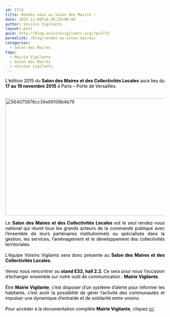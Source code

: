 ```yaml
---
id: 1713
title: Rendez-vous au Salon des Maires !
date: 2015-11-09T14:36:25+00:00
author: Voisins Vigilants
layout: post
guid: http://blog.voisinsvigilants.org/?p=1713
permalink: /blog/rendez-au-salon-maires/
categories:
  - Salon des Maires
tags:
  - Mairie Vigilante
  - Salon des Maires
  - voisins vigilants
---
```

<div style="color: #555555; text-align: justify;">
  <span style="color: #000000;">L’édition 2015 du <strong>Salon des Maires et des Collectivités Locales</strong> aura lieu du <strong>17 au 19 novembre 2015</strong> à Paris – Porte de Versailles. </span>
</div>

<div style="color: #555555; text-align: justify;">
  <span style="color: #ffffff;">Voisins</span>
</div>

<div style="color: #555555;">
  <p>
    <a href="http://blog.voisinsvigilants.org/wp-content/uploads/2015/11/564075878cc34e69108b4b79.jpg"><img class="aligncenter size-full wp-image-1714" src="http://blog.voisinsvigilants.org/wp-content/uploads/2015/11/564075878cc34e69108b4b79.jpg" alt="564075878cc34e69108b4b79" width="800" height="371" /></a>
  </p>
</div>

<div style="color: #555555; text-align: justify;">
  <span style="color: #000000;">Le <strong>Salon des Maires et des Collectivités Locales</strong> est le seul rendez-vous national qui réunit tous les grands acteurs de la commande publique avec l’ensemble de leurs partenaires institutionnels ou spécialisés dans la gestion, les services, l’aménagement et le développement des collectivités territoriales.</span>
</div>

<div style="color: #555555;">
  <span style="color: #ffffff;">Voisins Vigilants</span>
</div>

<div style="color: #555555; text-align: justify;">
  <span style="color: #000000;">L&rsquo;équipe Voisins Vigilants sera donc présente au <strong>Salon des Maires et des Collectivités Locales.</strong></span>
</div>

<div style="color: #555555; text-align: justify;">
  <span style="color: #000000;"> </span>
</div>

<div style="color: #555555; text-align: justify;">
  <span style="color: #000000;">Venez nous rencontrer au <strong>stand E32, hall 2.2</strong>.<strong> </strong>Ce sera pour nous l&rsquo;occasion d&rsquo;échanger ensemble sur notre outil de communication : <strong>Mairie Vigilante</strong>. </span>
</div>

<div style="color: #555555; text-align: justify;">
  <span style="color: #ffffff;">Voisins Vigilants</span>
</div>

<div style="color: #555555; text-align: justify;">
  <span style="color: #000000;">Être <strong>Mairie Vigilante</strong>, c&rsquo;est disposer d&rsquo;un système d&rsquo;alerte pour informer les habitants, c&rsquo;est avoir la possibilité de gérer l&rsquo;activité des communautés et impulser une dynamique d&rsquo;entraide et de solidarité entre voisins.</span>
</div>

<div style="color: #555555; text-align: justify;">
  <span style="color: #ffffff;">Voisins Vigilants</span>
</div>

<div style="color: #555555; text-align: justify;">
  <span style="color: #000000;">Pour accéder à la documentation complète <strong>Mairie Vigilante</strong>, cliquez <a href="http://www.voisinsvigilants.org/contacts/addmairie">ici</a>.</span>
</div>